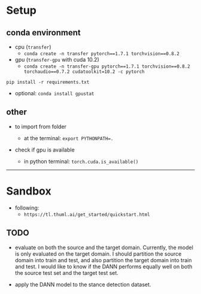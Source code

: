
# Setup 

## conda environment

- cpu (`transfer`)
  - `conda create -n transfer pytorch==1.7.1 torchvision==0.8.2`
- gpu (`transfer-gpu` with cuda 10.2)
  - `conda create -n transfer-gpu pytorch==1.7.1 torchvision==0.8.2 torchaudio==0.7.2 cudatoolkit=10.2 -c pytorch`

`pip install -r requirements.txt`

- optional:
`conda install gpustat`

## other

- to import from folder
  - at the terminal: `export PYTHONPATH=.`

- check if gpu is available
  - in python terminal: `torch.cuda.is_available()`

------------------

# Sandbox

- following:
  - `https://tl.thuml.ai/get_started/quickstart.html`

## TODO

- evaluate on both the source and the target domain. Currently, the model is only evaluated on the target domain. I should partition the source domain into train and test, and also partition the target domain into train and test. I would like to know if the DANN performs equally well on both the source test set and the target test set.

- apply the DANN model to the stance detection dataset.